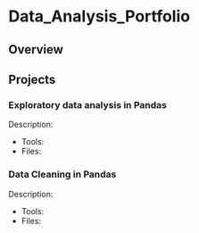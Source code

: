 # Data_Analysis_Portfolio

## Overview

## Projects
### Exploratory data analysis in Pandas
Description:  
* Tools:
* Files: 

### Data Cleaning in Pandas
Description:  
* Tools:
* Files: 
